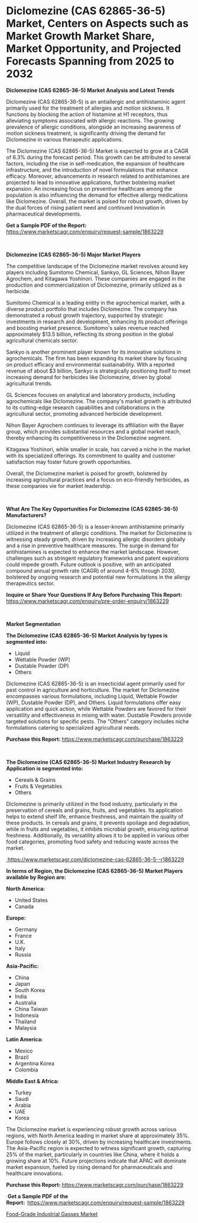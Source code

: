 <p><h1>Diclomezine (CAS 62865-36-5) Market, Centers on Aspects such as Market Growth Market Share, Market Opportunity, and Projected Forecasts Spanning from 2025 to 2032</h1></p><p><strong>Diclomezine (CAS 62865-36-5) Market Analysis and Latest Trends</strong></p>
<p><p>Diclomezine (CAS 62865-36-5) is an antiallergic and antihistaminic agent primarily used for the treatment of allergies and motion sickness. It functions by blocking the action of histamine at H1 receptors, thus alleviating symptoms associated with allergic reactions. The growing prevalence of allergic conditions, alongside an increasing awareness of motion sickness treatment, is significantly driving the demand for Diclomezine in various therapeutic applications.</p><p>The Diclomezine (CAS 62865-36-5) Market is expected to grow at a CAGR of 6.3% during the forecast period. This growth can be attributed to several factors, including the rise in self-medication, the expansion of healthcare infrastructure, and the introduction of novel formulations that enhance efficacy. Moreover, advancements in research related to antihistamines are projected to lead to innovative applications, further bolstering market expansion. An increasing focus on preventive healthcare among the population is also influencing the demand for effective allergy medications like Diclomezine. Overall, the market is poised for robust growth, driven by the dual forces of rising patient need and continued innovation in pharmaceutical developments.</p></p>
<p><strong>Get a Sample PDF of the Report:&nbsp;</strong> <a href="https://www.marketscagr.com/enquiry/request-sample/1863229?utm_campaign=3188&utm_medium=2&utm_source=Github&utm_content=ia&utm_term=03042025&utm_id=diclomezine-cas-62865-36-5">https://www.marketscagr.com/enquiry/request-sample/1863229</a></p>
<p>&nbsp;</p>
<p><strong>Diclomezine (CAS 62865-36-5) Major Market Players</strong></p>
<p><p>The competitive landscape of the Diclomezine market revolves around key players including Sumitomo Chemical, Sankyo, GL Sciences, Nihon Bayer Agrochem, and Kitagawa Yoshinori. These companies are engaged in the production and commercialization of Diclomezine, primarily utilized as a herbicide.</p><p>Sumitomo Chemical is a leading entity in the agrochemical market, with a diverse product portfolio that includes Diclomezine. The company has demonstrated a robust growth trajectory, supported by strategic investments in research and development, enhancing its product offerings and boosting market presence. Sumitomo's sales revenue reached approximately $13.5 billion, reflecting its strong position in the global agricultural chemicals sector.</p><p>Sankyo is another prominent player known for its innovative solutions in agrochemicals. The firm has been expanding its market share by focusing on product efficacy and environmental sustainability. With a reported revenue of about $3 billion, Sankyo is strategically positioning itself to meet increasing demand for herbicides like Diclomezine, driven by global agricultural trends.</p><p>GL Sciences focuses on analytical and laboratory products, including agrochemicals like Diclomezine. The company's market growth is attributed to its cutting-edge research capabilities and collaborations in the agricultural sector, promoting advanced herbicide development.</p><p>Nihon Bayer Agrochem continues to leverage its affiliation with the Bayer group, which provides substantial resources and a global market reach, thereby enhancing its competitiveness in the Diclomezine segment.</p><p>Kitagawa Yoshinori, while smaller in scale, has carved a niche in the market with its specialized offerings. Its commitment to quality and customer satisfaction may foster future growth opportunities.</p><p>Overall, the Diclomezine market is poised for growth, bolstered by increasing agricultural practices and a focus on eco-friendly herbicides, as these companies vie for market leadership.</p></p>
<p>&nbsp;</p>
<p><strong>What Are The Key Opportunities For Diclomezine (CAS 62865-36-5) Manufacturers?</strong></p>
<p><p>Diclomezine (CAS 62865-36-5) is a lesser-known antihistamine primarily utilized in the treatment of allergic conditions. The market for Diclomezine is witnessing steady growth, driven by increasing allergic disorders globally and a rise in preventive healthcare measures. The surge in demand for antihistamines is expected to enhance the market landscape. However, challenges such as stringent regulatory frameworks and patent expirations could impede growth. Future outlook is positive, with an anticipated compound annual growth rate (CAGR) of around 4-6% through 2030, bolstered by ongoing research and potential new formulations in the allergy therapeutics sector.</p></p>
<p><strong>Inquire or Share Your Questions If Any Before Purchasing This Report:</strong> <a href="https://www.marketscagr.com/enquiry/pre-order-enquiry/1863229?utm_campaign=3188&utm_medium=2&utm_source=Github&utm_content=ia&utm_term=03042025&utm_id=diclomezine-cas-62865-36-5">https://www.marketscagr.com/enquiry/pre-order-enquiry/1863229</a></p>
<p>&nbsp;</p>
<p><strong>Market Segmentation</strong></p>
<p><strong>The Diclomezine (CAS 62865-36-5) Market Analysis by types is segmented into:</strong></p>
<p><ul><li>Liquid</li><li>Wettable Powder (WP)</li><li>Dustable Powder (DP)</li><li>Others</li></ul></p>
<p><p>Diclomezine (CAS 62865-36-5) is an insecticidal agent primarily used for pest control in agriculture and horticulture. The market for Diclomezine encompasses various formulations, including Liquid, Wettable Powder (WP), Dustable Powder (DP), and Others. Liquid formulations offer easy application and quick action, while Wettable Powders are favored for their versatility and effectiveness in mixing with water. Dustable Powders provide targeted solutions for specific pests. The "Others" category includes niche formulations catering to specialized agricultural needs.</p></p>
<p><strong>Purchase this Report:&nbsp;</strong><a href="https://www.marketscagr.com/purchase/1863229?utm_campaign=3188&utm_medium=2&utm_source=Github&utm_content=ia&utm_term=03042025&utm_id=diclomezine-cas-62865-36-5">https://www.marketscagr.com/purchase/1863229</a></p>
<p>&nbsp;</p>
<p><strong>The Diclomezine (CAS 62865-36-5) Market Industry Research by Application is segmented into:</strong></p>
<p><ul><li>Cereals & Grains</li><li>Fruits & Vegetables</li><li>Others</li></ul></p>
<p><p>Diclomezine is primarily utilized in the food industry, particularly in the preservation of cereals and grains, fruits, and vegetables. Its application helps to extend shelf life, enhance freshness, and maintain the quality of these products. In cereals and grains, it prevents spoilage and degradation, while in fruits and vegetables, it inhibits microbial growth, ensuring optimal freshness. Additionally, its versatility allows it to be applied in various other food categories, promoting food safety and reducing waste across the market.</p></p>
<p><a href="https://www.marketscagr.com/diclomezine-cas-62865-36-5--r1863229?utm_campaign=3188&utm_medium=2&utm_source=Github&utm_content=ia&utm_term=03042025&utm_id=diclomezine-cas-62865-36-5">&nbsp;https://www.marketscagr.com/diclomezine-cas-62865-36-5--r1863229</a></p>
<p><strong>In terms of Region, the Diclomezine (CAS 62865-36-5) Market Players available by Region are:</strong></p>
<p>
    <p> <strong> North America: </strong>
        <ul>
            <li>United States</li>
            <li>Canada</li>
        </ul>
        </p> 
    <p> <strong> Europe: </strong>
        <ul>
            <li>Germany</li>
            <li>France</li>
            <li>U.K.</li>
            <li>Italy</li>
            <li>Russia</li>
        </ul>
        </p> 
    <p> <strong> Asia-Pacific: </strong>
        <ul>
            <li>China</li>
            <li>Japan</li>
            <li>South Korea</li>
            <li>India</li>
            <li>Australia</li>
            <li>China Taiwan</li>
            <li>Indonesia</li>
            <li>Thailand</li>
            <li>Malaysia</li>
        </ul>
        </p> 
    <p> <strong> Latin America: </strong>
        <ul>
            <li>Mexico</li>
            <li>Brazil</li>
            <li>Argentina Korea</li>
            <li>Colombia</li>
        </ul>
        </p> 
    <p> <strong> Middle East & Africa: </strong>
        <ul>
            <li>Turkey</li>
            <li>Saudi</li>
            <li>Arabia</li>
            <li>UAE</li>
            <li>Korea</li>
        </ul>
    </p>
    </p>
<p><p>The Diclomezine market is experiencing robust growth across various regions, with North America leading in market share at approximately 35%. Europe follows closely at 30%, driven by increasing healthcare investments. The Asia-Pacific region is expected to witness significant growth, capturing 25% of the market, particularly in countries like China, where it holds a growing share at 10%. Future projections indicate that APAC will dominate market expansion, fueled by rising demand for pharmaceuticals and healthcare innovations.</p></p>
<p><strong>Purchase this Report: </strong><a href="https://www.marketscagr.com/purchase/1863229?utm_campaign=3188&utm_medium=2&utm_source=Github&utm_content=ia&utm_term=03042025&utm_id=diclomezine-cas-62865-36-5">https://www.marketscagr.com/purchase/1863229</a></p>
<p>&nbsp;<strong>Get a Sample PDF of the Report:&nbsp;&nbsp;</strong><a href="https://www.marketscagr.com/enquiry/request-sample/1863229?utm_campaign=3188&utm_medium=2&utm_source=Github&utm_content=ia&utm_term=03042025&utm_id=diclomezine-cas-62865-36-5">https://www.marketscagr.com/enquiry/request-sample/1863229</a></p>
<p><strong></strong></p>
<p><p><a href="https://github.com/guleealhani/Market-Research-Report-List-1/blob/main/food-grade-industrial-gasses-market.md?utm_campaign=3188&utm_medium=2&utm_source=Github&utm_content=ia&utm_term=03042025&utm_id=diclomezine-cas-62865-36-5">Food-Grade Industrial Gasses Market</a></p></p>